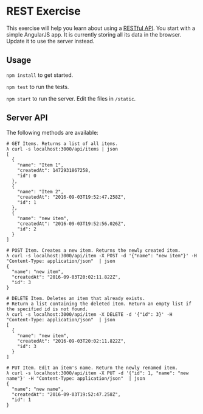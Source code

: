 # REST Exercise

This exercise will help you learn about using a [RESTful API](http://stackoverflow.com/questions/671118/what-exactly-is-restful-programming). You start with a simple AngularJS app. It is currently storing all its data in the browser. Update it to use the server instead.

## Usage

`npm install` to get started.

`npm test` to run the tests.

`npm start` to run the server. Edit the files in `/static`.

## Server API
The following methods are available:

```
# GET Items. Returns a list of all items.
λ curl -s localhost:3000/api/items | json
[
  {
    "name": "Item 1",
    "createdAt": 1472931867258,
    "id": 0
  },
  {
    "name": "Item 2",
    "createdAt": "2016-09-03T19:52:47.258Z",
    "id": 1
  },
  {
    "name": "new item",
    "createdAt": "2016-09-03T19:52:56.026Z",
    "id": 2
  }
]

# POST Item. Creates a new item. Returns the newly created item.
λ curl -s localhost:3000/api/item -X POST -d '{"name": "new item"}' -H "Content-Type: application/json"  | json
{
  "name": "new item",
  "createdAt": "2016-09-03T20:02:11.822Z",
  "id": 3
}

# DELETE Item. Deletes an item that already exists.
# Return a list containing the deleted item. Return an empty list if the specified id is not found.
λ curl -s localhost:3000/api/item -X DELETE -d '{"id": 3}' -H "Content-Type: application/json"  | json
[
  {
    "name": "new item",
    "createdAt": "2016-09-03T20:02:11.822Z",
    "id": 3
  }
]
  
# PUT Item. Edit an item's name. Return the newly renamed item.
λ curl -s localhost:3000/api/item -X PUT -d '{"id": 1, "name": "new name"}' -H "Content-Type: application/json"  | json
{
  "name": "new name",
  "createdAt": "2016-09-03T19:52:47.258Z",
  "id": 1
}
  
```
 